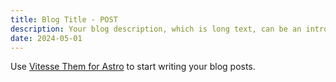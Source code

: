 ```yaml
---
title: Blog Title - POST
description: Your blog description, which is long text, can be an introduction to the post or a paragraph of the post.
date: 2024-05-01
---
```


Use [Vitesse Them for Astro](https://astro.build/themes/details/vitesse-theme-for-astro/) to start writing your blog posts.